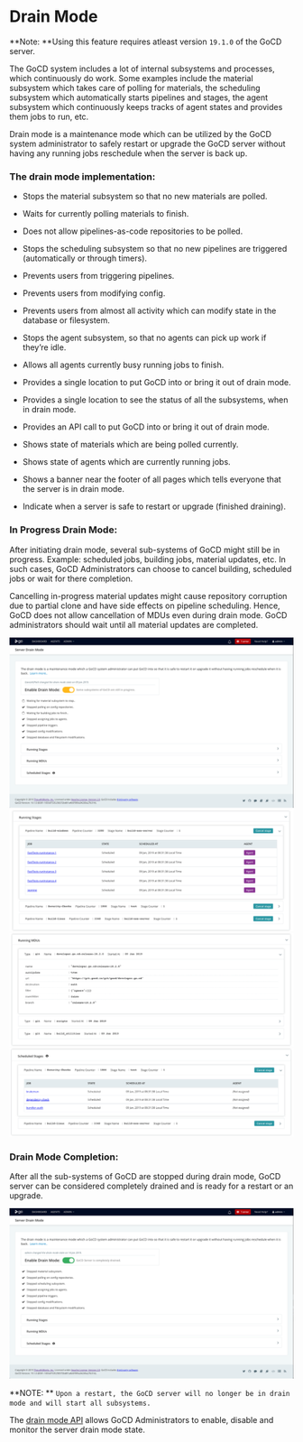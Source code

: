 # **Drain Mode**

**Note: **Using this feature requires atleast version `19.1.0`  of the GoCD server.

The GoCD system includes a lot of internal subsystems and processes, which continuously do work. 
Some examples include the material subsystem which takes care of polling for materials, the scheduling subsystem which automatically starts pipelines and stages, the agent subsystem which continuously keeps tracks of agent states and provides them jobs to run, etc.

Drain mode is a maintenance mode which can be utilized by the GoCD system administrator to safely restart or upgrade the GoCD server without having any running jobs reschedule when the server is back up.

### The drain mode implementation:
  - Stops the material subsystem so that no new materials are polled.
  - Waits for currently polling materials to finish.
  - Does not allow pipelines-as-code repositories to be polled.

  - Stops the scheduling subsystem so that no new pipelines are triggered (automatically or through timers).
  - Prevents users from triggering pipelines.

  - Prevents users from modifying config.
  - Prevents users from almost all activity which can modify state in the database or filesystem.

  - Stops the agent subsystem, so that no agents can pick up work if they’re idle.
  - Allows all agents currently busy running jobs to finish.

  - Provides a single location to put GoCD into or bring it out of drain mode.
  - Provides a single location to see the status of all the subsystems, when in drain mode.
  - Provides an API call to put GoCD into or bring it out of drain mode.
  - Shows state of materials which are being polled currently.
  - Shows state of agents which are currently running jobs.
  - Shows a banner near the footer of all pages which tells everyone that the server is in drain mode.
  - Indicate when a server is safe to restart or upgrade (finished draining).

### In Progress Drain Mode:
After initiating drain mode, several sub-systems of GoCD might still be in progress. Example: scheduled jobs, building jobs, material updates, etc. 
In such cases, GoCD Administrators can choose to cancel building, scheduled jobs or wait for there completion.
  
Cancelling in-progress material updates might cause repository corruption due to partial clone and have side effects on pipeline scheduling. 
Hence, GoCD does not allow cancellation of MDUs even during drain mode. GoCD administrators should wait until all material updates are completed.

![](../resources/images/advanced_usage/drain_mode/in_progress_drain_mode.png)
![](../resources/images/advanced_usage/drain_mode/running_stages.png)
![](../resources/images/advanced_usage/drain_mode/running_mdus.png)
![](../resources/images/advanced_usage/drain_mode/scheduled_stages.png)

### Drain Mode Completion:
After all the sub-systems of GoCD are stopped during drain mode, GoCD server can be considered completely drained and is ready for a restart or an upgrade. 

![](../resources/images/advanced_usage/drain_mode/completed_drain_mode.png)

**NOTE: ** `Upon a restart, the GoCD server will no longer be in drain mode and will start all subsystems.`

The [drain mode API](https://api.gocd.org/current/#drain-mode) allows GoCD Administrators to enable, disable and monitor the server drain mode state.

